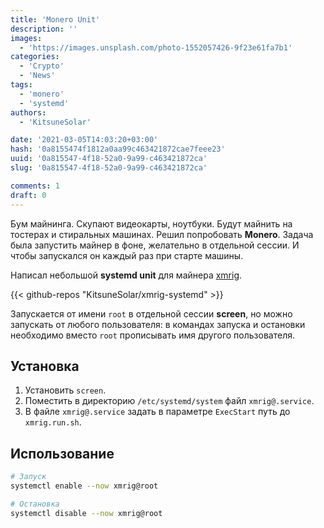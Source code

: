 ```yaml
---
title: 'Monero Unit'
description: ''
images:
  - 'https://images.unsplash.com/photo-1552057426-9f23e61fa7b1'
categories:
  - 'Crypto'
  - 'News'
tags:
  - 'monero'
  - 'systemd'
authors:
  - 'KitsuneSolar'

date: '2021-03-05T14:03:20+03:00'
hash: '0a8155474f1812a0aa99c463421872cae7feee23'
uuid: '0a815547-4f18-52a0-9a99-c463421872ca'
slug: '0a815547-4f18-52a0-9a99-c463421872ca'

comments: 1
draft: 0
---
```


Бум майнинга. Скупают видеокарты, ноутбуки. Будут майнить на тостерах и стиральных машинах. Решил попробовать **Monero**. Задача была запустить майнер в фоне, желательно в отдельной сессии. И чтобы запускался он каждый раз при старте машины.

<!--more-->

Написал небольшой **systemd unit** для майнера [xmrig](https://github.com/search?q=xmrig).

{{< github-repos "KitsuneSolar/xmrig-systemd" >}}

Запускается от имени `root` в отдельной сессии **screen**, но можно запускать от любого пользователя: в командах запуска и остановки необходимо вместо `root` прописывать имя другого пользователя.

## Установка

1. Установить `screen`.
2. Поместить в директорию `/etc/systemd/system` файл `xmrig@.service`.
3. В файле `xmrig@.service` задать в параметре `ExecStart` путь до `xmrig.run.sh`.

## Использование

```bash
# Запуск
systemctl enable --now xmrig@root

# Остановка
systemctl disable --now xmrig@root
```
